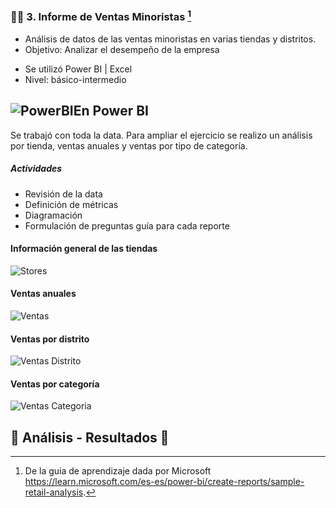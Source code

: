 ### 🧾💶 3. Informe de Ventas Minoristas [^1]

+ Análisis de datos de las ventas minoristas en varias tiendas y distritos.
+ Objetivo: Analizar el desempeño de la empresa


- Se utilizó  Power BI |  Excel  
- Nivel: básico-intermedio


## ![PowerBI](https://user-images.githubusercontent.com/82233779/203394674-b71bd963-8ebe-412a-9b26-dae6af54bf1d.PNG)En Power BI

Se trabajó con toda la data. Para ampliar el ejercicio se realizo un análisis por tienda, ventas anuales y ventas por tipo de categoría.

##### Actividades
- Revisión de la data
- Definición de métricas 
- Diagramación   
- Formulación de preguntas guía para cada reporte 


#### Información general de las tiendas  



![Stores](https://user-images.githubusercontent.com/82233779/208508154-b7efe343-4b30-4ce5-bd6b-4c644fe276ed.jpeg)


#### Ventas anuales 


![Ventas](https://user-images.githubusercontent.com/82233779/208508340-54253dab-c416-4270-a58b-e51f4a0a9b44.jpeg)


#### Ventas por distrito




![Ventas Distrito](https://user-images.githubusercontent.com/82233779/208508413-c507447a-1039-48e8-ace4-25d2d3ca2e10.jpeg)




#### Ventas por categoría 



![Ventas Categoria](https://user-images.githubusercontent.com/82233779/208508536-e959438f-156f-48fb-ba57-d6698da607a7.jpeg)



## 🧠 Análisis - Resultados 📝




[^1]: De la guia de aprendizaje dada por Microsoft https://learn.microsoft.com/es-es/power-bi/create-reports/sample-retail-analysis. 
